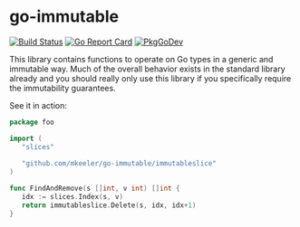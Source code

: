 # go-immutable
[![Build Status](https://github.com/mkeeler/go-immutable/actions/workflows/main.yml/badge.svg?branch=master)](https://github.com/mkeeler/go-immutable/actions/workflows/Go.yml) [![Go Report Card](https://goreportcard.com/badge/github.com/mkeeler/go-immutable)](https://goreportcard.com/report/github.com/mkeeler/go-immutable) [![PkgGoDev](https://pkg.go.dev/badge/github.com/mkeeler/go-immutable)](https://pkg.go.dev/github.com/mkeeler/go-immutable)

This library contains functions to operate on Go types in a generic and immutable way. Much of the overall behavior exists in the standard library already and you should really only use this library if you specifically require the immutability guarantees.

See it in action:

```go
package foo

import (
   "slices"
   
   "github.com/mkeeler/go-immutable/immutableslice"
)

func FindAndRemove(s []int, v int) []int {
   idx := slices.Index(s, v)
   return immutableslice.Delete(s, idx, idx+1)
}
```

